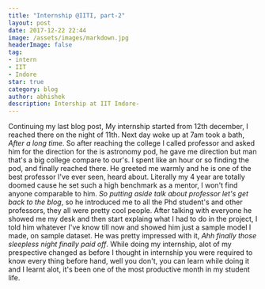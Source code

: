 ```yaml
---
title: "Internship @IITI, part-2"
layout: post
date: 2017-12-22 22:44
image: /assets/images/markdown.jpg
headerImage: false
tag:
- intern
- IIT
- Indore
star: true
category: blog
author: abhishek
description: Intership at IIT Indore-
---
```


Continuing my last blog post,
My internship started from 12th december, I reached there on the night of 11th. Next day woke up at 7am took a bath, *After a long time*. So after reaching the college I called professor and asked him for the direction for the is astronomy pod, he gave me direction but man that's a big college compare to our's. I spent like an hour or so finding the pod, and finally reached there. He greeted me warmly and he is one of the best professor I've ever seen, heard about. Literally my 4 year are totally doomed cause he set such a high benchmark as a mentor, I won't find anyone comparable to him. *So putting aside talk about professor let's get back to the blog*, so he introduced me to all the Phd student's and other professors, they all were pretty cool people. After talking with everyone he showed me my desk and then start explaing what I had to do in the project, I told him whatever I've know till now and showed him just a sample model I made, on sample dataset. He was pretty impressed with it, *Ahh finally those sleepless night finally paid off*. While doing my internship, alot of my prespective changed as before I thought in internship you were required to know every thing before hand, well you don't, you can learn while doing it and I learnt alot, it's been one of the most productive month in my student life.

